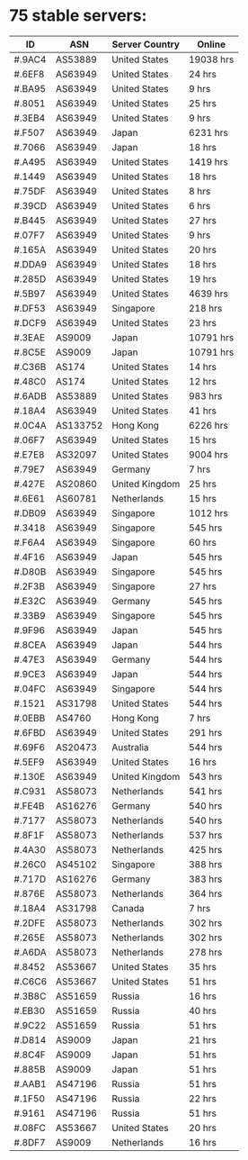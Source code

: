 # 75 stable servers:

| ID | ASN | Server Country | Online |
| ------ | ------ | ------ | ------ |
| #.9AC4 | AS53889 | United States | 19038 hrs |
| #.6EF8 | AS63949 | United States | 24 hrs |
| #.BA95 | AS63949 | United States | 9 hrs |
| #.8051 | AS63949 | United States | 25 hrs |
| #.3EB4 | AS63949 | United States | 9 hrs |
| #.F507 | AS63949 | Japan | 6231 hrs |
| #.7066 | AS63949 | Japan | 18 hrs |
| #.A495 | AS63949 | United States | 1419 hrs |
| #.1449 | AS63949 | United States | 18 hrs |
| #.75DF | AS63949 | United States | 8 hrs |
| #.39CD | AS63949 | United States | 6 hrs |
| #.B445 | AS63949 | United States | 27 hrs |
| #.07F7 | AS63949 | United States | 9 hrs |
| #.165A | AS63949 | United States | 20 hrs |
| #.DDA9 | AS63949 | United States | 18 hrs |
| #.285D | AS63949 | United States | 19 hrs |
| #.5B97 | AS63949 | United States | 4639 hrs |
| #.DF53 | AS63949 | Singapore | 218 hrs |
| #.DCF9 | AS63949 | United States | 23 hrs |
| #.3EAE | AS9009 | Japan | 10791 hrs |
| #.8C5E | AS9009 | Japan | 10791 hrs |
| #.C36B | AS174 | United States | 14 hrs |
| #.48C0 | AS174 | United States | 12 hrs |
| #.6ADB | AS53889 | United States | 983 hrs |
| #.18A4 | AS63949 | United States | 41 hrs |
| #.0C4A | AS133752 | Hong Kong | 6226 hrs |
| #.06F7 | AS63949 | United States | 15 hrs |
| #.E7E8 | AS32097 | United States | 9004 hrs |
| #.79E7 | AS63949 | Germany | 7 hrs |
| #.427E | AS20860 | United Kingdom | 25 hrs |
| #.6E61 | AS60781 | Netherlands | 15 hrs |
| #.DB09 | AS63949 | Singapore | 1012 hrs |
| #.3418 | AS63949 | Singapore | 545 hrs |
| #.F6A4 | AS63949 | Singapore | 60 hrs |
| #.4F16 | AS63949 | Japan | 545 hrs |
| #.D80B | AS63949 | Singapore | 545 hrs |
| #.2F3B | AS63949 | Singapore | 27 hrs |
| #.E32C | AS63949 | Germany | 545 hrs |
| #.33B9 | AS63949 | Singapore | 545 hrs |
| #.9F96 | AS63949 | Japan | 545 hrs |
| #.8CEA | AS63949 | Japan | 544 hrs |
| #.47E3 | AS63949 | Germany | 544 hrs |
| #.9CE3 | AS63949 | Japan | 544 hrs |
| #.04FC | AS63949 | Singapore | 544 hrs |
| #.1521 | AS31798 | United States | 544 hrs |
| #.0EBB | AS4760 | Hong Kong | 7 hrs |
| #.6FBD | AS63949 | United States | 291 hrs |
| #.69F6 | AS20473 | Australia | 544 hrs |
| #.5EF9 | AS63949 | United States | 16 hrs |
| #.130E | AS63949 | United Kingdom | 543 hrs |
| #.C931 | AS58073 | Netherlands | 541 hrs |
| #.FE4B | AS16276 | Germany | 540 hrs |
| #.7177 | AS58073 | Netherlands | 540 hrs |
| #.8F1F | AS58073 | Netherlands | 537 hrs |
| #.4A30 | AS58073 | Netherlands | 425 hrs |
| #.26C0 | AS45102 | Singapore | 388 hrs |
| #.717D | AS16276 | Germany | 383 hrs |
| #.876E | AS58073 | Netherlands | 364 hrs |
| #.18A4 | AS31798 | Canada | 7 hrs |
| #.2DFE | AS58073 | Netherlands | 302 hrs |
| #.265E | AS58073 | Netherlands | 302 hrs |
| #.A6DA | AS58073 | Netherlands | 278 hrs |
| #.8452 | AS53667 | United States | 35 hrs |
| #.C6C6 | AS53667 | United States | 51 hrs |
| #.3B8C | AS51659 | Russia | 16 hrs |
| #.EB30 | AS51659 | Russia | 40 hrs |
| #.9C22 | AS51659 | Russia | 51 hrs |
| #.D814 | AS9009 | Japan | 21 hrs |
| #.8C4F | AS9009 | Japan | 51 hrs |
| #.885B | AS9009 | Japan | 51 hrs |
| #.AAB1 | AS47196 | Russia | 51 hrs |
| #.1F50 | AS47196 | Russia | 22 hrs |
| #.9161 | AS47196 | Russia | 51 hrs |
| #.08FC | AS53667 | United States | 20 hrs |
| #.8DF7 | AS9009 | Netherlands | 16 hrs |

